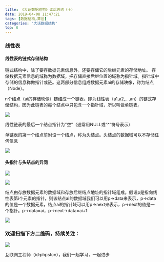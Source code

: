 ```yaml
---
title: 《大话数据结构》读后总结（十）
date: 2019-04-08 11:47:21
tags: [数据结构,算法]
categories: "大话数据结构"
top: 0
---
```

### 线性表
#### 线性表的链式存储结构
链式结构中，除了要存数据元素信息外，还要存储它的后继元素的存储地址。
存储数据元素信息的域称为数据域，把存储直接后继位置的域称为指针域。指针域中存储的信息称做指针或链。这两部分信息组成数据元素ai的存储映像，称为结点（Node）。

n个结点（ai的存储映像）链结成一个链表，即为线性表（a1,a2,...,an）的链式存储结构，因为此链表的每个结点中只包含一个指针域，所以叫做单链表。

![](http://ww1.sinaimg.cn/large/a616b9a4gy1g4y0i2307yj20w00aiq2z.jpg)

线性链表的最后一个结点指针为“空”（通常用NULL或“^”符号表示）

单链表的第一个结点前附设一个结点，称为头结点。头结点的数据域可以不存储任何信息

![](http://ww1.sinaimg.cn/large/a616b9a4gy1g4y0iazyhtj20w007jt8v.jpg)

#### 头指针与头结点的异同

![](http://ww1.sinaimg.cn/large/a616b9a4gy1g4y0iia8d5j20w00jj3zq.jpg)

![](http://ww1.sinaimg.cn/large/a616b9a4gy1g4y0iplt5bj20w009pglp.jpg)

结点由存放数据元素的数据域和存放后继结点地址的指针域组成。假设p是指向线性表第i个元素的指针，则该结点ai的数据域我们可以用p->data来表示，p->data的值是一个数据元素，结点ai的指针域可以用p->next来表示，p->next的值是一个指针。p->data=ai，p->next->data=ai+1

![](http://ww1.sinaimg.cn/large/a616b9a4gy1g4y0iwfjloj20lc08tt8n.jpg)

### 欢迎扫描下方二维码，持续关注：
![](http://ww1.sinaimg.cn/large/a616b9a4gy1g4xzv954a4j20760763yo.jpg)

互联网工程师（id:phpstcn），我们一起学习，一起进步